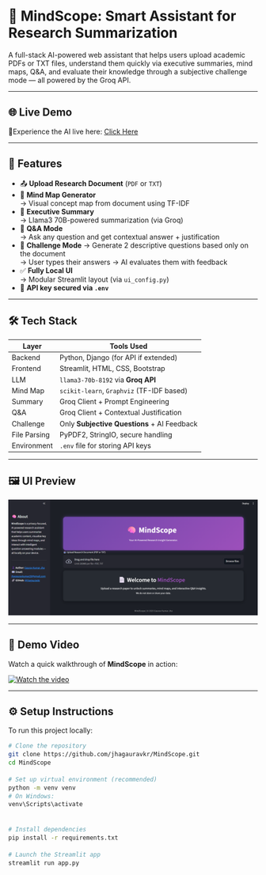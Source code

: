 # 🧠 MindScope: Smart Assistant for Research Summarization

A full-stack AI-powered web assistant that helps users upload academic PDFs or TXT files, understand them quickly via executive summaries, mind maps, Q&A, and evaluate their knowledge through a subjective challenge mode — all powered by the Groq API.

---

## 🌐 Live Demo

🔗Experience the AI live here: [Click Here](https://jhagauravkr-mindscope.streamlit.app/)

---


## 🚀 Features

- 📤 **Upload Research Document** (`PDF` or `TXT`)
- 🧠 **Mind Map Generator**  
  → Visual concept map from document using TF-IDF
- 📄 **Executive Summary**  
  → Llama3 70B-powered summarization (via Groq)
- 💬 **Q&A Mode**  
  → Ask any question and get contextual answer + justification
- 🎯 **Challenge Mode**
  → Generate 2 descriptive questions based only on the document  
  → User types their answers → AI evaluates them with feedback
- ✅ **Fully Local UI**  
  → Modular Streamlit layout (via `ui_config.py`)
- 🔐 **API key secured via `.env`**

---

## 🛠️ Tech Stack

| Layer       | Tools Used                                  |
|-------------|----------------------------------------------|
| Backend     | Python, Django (for API if extended)         |
| Frontend    | Streamlit, HTML, CSS, Bootstrap              |
| LLM         | `llama3-70b-8192` via **Groq API**           |
| Mind Map    | `scikit-learn`, `Graphviz` (TF-IDF based)    |
| Summary     | Groq Client + Prompt Engineering             |
| Q&A         | Groq Client + Contextual Justification       |
| Challenge   | Only **Subjective Questions** + AI Feedback  |
| File Parsing| PyPDF2, StringIO, secure handling            |
| Environment | `.env` file for storing API keys             |

---


## 🖼️ UI Preview

![MindScope Screenshot](preview-screenshot.png) 


---



## 🎥 Demo Video

Watch a quick walkthrough of **MindScope** in action:

[![Watch the video](https://img.youtube.com/vi/JxIVDbjs9Qw/hqdefault.jpg)](https://youtu.be/JxIVDbjs9Qw)



---

## ⚙️ Setup Instructions

To run this project locally:

```bash
# Clone the repository
git clone https://github.com/jhagauravkr/MindScope.git
cd MindScope

# Set up virtual environment (recommended)
python -m venv venv
# On Windows:
venv\Scripts\activate


# Install dependencies
pip install -r requirements.txt

# Launch the Streamlit app
streamlit run app.py


